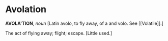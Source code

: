 # Avolation

**AVOLA'TION**, _noun_ \[Latin avolo, to fly away, of a and volo. See [[Volatile]].\]

The act of flying away; flight; escape. \[Little used.\]